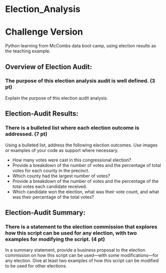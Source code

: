 # Election_Analysis
# Challenge Version
Python learning from McCombs data boot camp, using election results as the teaching example. 

## Overview of Election Audit: 

### The purpose of this election analysis audit is well defined. (3 pt)

Explain the purpose of this election audit analysis.

## Election-Audit Results: 

### There is a bulleted list where each election outcome is addressed. (7 pt)

Using a bulleted list, address the following election outcomes. Use images or examples of your code as support where necessary.

- How many votes were cast in this congressional election?
- Provide a breakdown of the number of votes and the percentage of total votes for each county in the precinct.
- Which county had the largest number of votes?
- Provide a breakdown of the number of votes and the percentage of the total votes each candidate received.
- Which candidate won the election, what was their vote count, and what was their percentage of the total votes?

## Election-Audit Summary: 

### There is a statement to the election commission that explores how this script can be used for any election, with two examples for modifying the script. (4 pt)

In a summary statement, provide a business proposal to the election commission on how this script can be used—with some modifications—for any election. Give at least two examples of how this script can be modified to be used for other elections.
